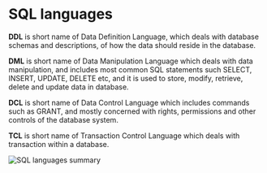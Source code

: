 # SQL languages

**DDL** is short name of Data Definition Language, which deals with database schemas and descriptions, of how the data should reside in the database.

**DML** is short name of Data Manipulation Language which deals with data manipulation, and includes most common SQL statements such SELECT, INSERT, UPDATE, DELETE etc, and it is used to store, modify, retrieve, delete and update data in database.

**DCL** is short name of Data Control Language which includes commands such as GRANT, and mostly concerned with rights, permissions and other controls of the database system.

**TCL** is short name of Transaction Control Language which deals with transaction within a database.

![SQL languages summary](https://k21academy.com/wp-content/uploads/2022/02/SQL_Diagram.png)


